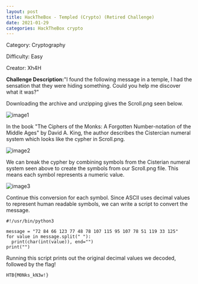 ```yaml
---
layout: post
title: HackTheBox - Templed (Crypto) (Retired Challenge)
date: 2021-01-29
categories: HackTheBox crypto
---
```


Category: Cryptography

Difficulty: Easy

Creator: Xh4H

**Challenge Description:**&quot;I found the following message in a temple, I had the sensation that they were hiding something. Could you help me discover what it was?&quot;

Downloading the archive and unzipping gives the Scroll.png seen below.

![image1]({{site.baseurl}}/writeups/hackthebox/cryptography/Templed/images/Picture1.png)

In the book &quot;The Ciphers of the Monks: A Forgotten Number-notation of the Middle Ages&quot; by David A. King, the author describes the Cistercian numeral system which looks like the cypher in Scroll.png.

![image2]({{site.baseurl}}/writeups/hackthebox/cryptography/Templed/images/Picture2.png)

We can break the cypher by combining symbols from the Cisterian numeral system seen above to create the symbols from our Scroll.png file. This means each symbol represents a numeric value.

![image3]({{site.baseurl}}/writeups/hackthebox/cryptography/Templed/images/Picture4.png)

Continue this conversion for each symbol. Since ASCII uses decimal values to represent human readable symbols, we can write a script to convert the message.

```
#!/usr/bin/python3

message = "72 84 66 123 77 48 78 107 115 95 107 78 51 119 33 125"
for value in message.split(" "):
  print(char(int(value)), end="")
print("")
```

Running this script prints out the original decimal values we decoded, followed by the flag!

```HTB{M0Nks_kN3w!}```
